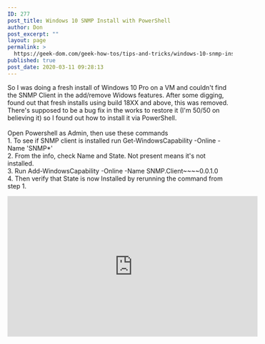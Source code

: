 ```yaml
---
ID: 277
post_title: Windows 10 SNMP Install with PowerShell
author: Don
post_excerpt: ""
layout: page
permalink: >
  https://geek-dom.com/geek-how-tos/tips-and-tricks/windows-10-snmp-install-with-powershell/
published: true
post_date: 2020-03-11 09:28:13
---
```

<!-- wp:paragraph -->
<p>So I was doing a fresh install of Windows 10 Pro on a VM and couldn't find the SNMP Client in the add/remove Widows features.  After some digging, found out that fresh installs using build 18XX and above, this was removed.  There's supposed to be a bug fix in the works to restore it (I'm 50/50 on believing it) so I found out how to install it via PowerShell.<br><br>Open Powershell as Admin, then use these commands<br>1. To see if SNMP client is installed run Get-WindowsCapability -Online -Name 'SNMP*'<br>2. From the info, check Name and State.  Not present means it's not installed.<br>3. Run Add-WindowsCapability -Online -Name SNMP.Client~~~~0.0.1.0<br>4. Then verify that State is now Installed by rerunning the command from step 1.</p>
<!-- /wp:paragraph -->

<!-- wp:html -->
<iframe width="560" height="315" src="https://www.youtube.com/embed/36LSmXNZNyI" frameborder="0" allow="accelerometer; autoplay; encrypted-media; gyroscope; picture-in-picture" allowfullscreen></iframe>
<!-- /wp:html -->
